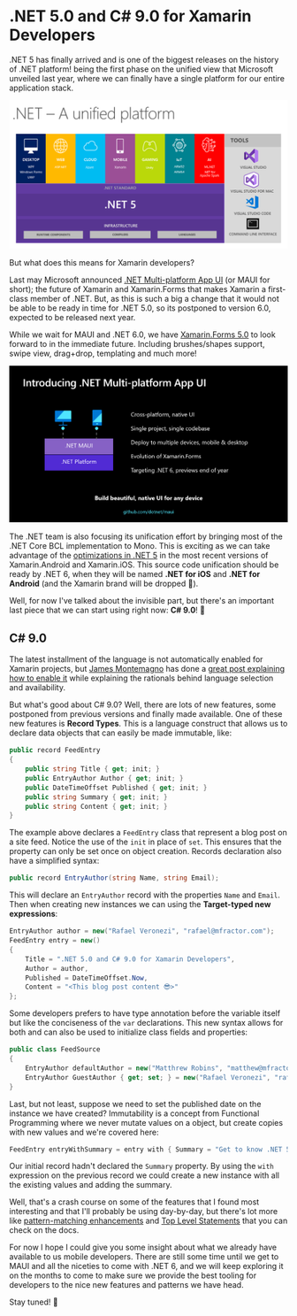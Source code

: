 # .NET 5.0 and C# 9.0 for Xamarin Developers

.NET 5 has finally arrived and is one of the biggest releases on the history of .NET platform! being the first phase on the unified view that Microsoft unveiled last year, where we can finally have a single platform for our entire application stack.

![](img/dotnet5_platform.png)

But what does this means for Xamarin developers?

Last may Microsoft announced [.NET Multi-platform App UI](https://devblogs.microsoft.com/dotnet/introducing-net-multi-platform-app-ui/) (or MAUI for short); the future of Xamarin and Xamarin.Forms that makes Xamarin a first-class member of .NET. But, as this is such a big a change that it would not be able to be ready in time for .NET 5.0, so its postponed to version 6.0, expected to be released next year.

While we wait for MAUI and .NET 6.0, we have [Xamarin.Forms 5.0](https://devblogs.microsoft.com/xamarin/xamarin-forms-5-preview/) to look forward to in the immediate future. Including brushes/shapes support, swipe view, drag+drop, templating and much more!

![](img/maui-01-overview.png)

The .NET team is also focusing its unification effort by bringing most of the .NET Core BCL implementation to Mono. This is exciting as we can take advantage of the [optimizations in  .NET 5](https://devblogs.microsoft.com/dotnet/performance-improvements-in-net-5/) in the most recent versions of Xamarin.Android and Xamarin.iOS. This source code unification should be ready by .NET 6, when they will be named **.NET for iOS** and **.NET for Android** (and the Xamarin brand will be dropped 😬).

Well, for now I've talked about the invisible part, but there's an important last piece that we can start using right now: **C# 9.0**! 🎉

## C# 9.0

The latest installment of the language is not automatically enabled for Xamarin projects, but [James Montemagno](https://montemagno.com/author/james-montemagno/) has done a [great post explaining how to enable it](https://montemagno.com/enabling-c-9-in-xamarin-net-standard-projects/?utm_campaign=Weekly%2BXamarin&utm_medium=email&utm_source=Weekly_Xamarin_286) while explaining the rationals behind language selection and availability.

But what's good about C# 9.0? Well, there are lots of new features, some postponed from previous versions and finally made available. One of these new features is **Record Types**. This is a language construct that allows us to declare data objects that can easily be made immutable, like:

```csharp
public record FeedEntry
{
    public string Title { get; init; }
    public EntryAuthor Author { get; init; }
    public DateTimeOffset Published { get; init; }
    public string Summary { get; init; }
    public string Content { get; init; }
}
```

The example above declares a `FeedEntry` class that represent a blog post on a site feed. Notice the use of the `init` in place of `set`. This ensures that the property can only be set once on object creation. Records declaration also have a simplified syntax:

```csharp
public record EntryAuthor(string Name, string Email);
```

This will declare an `EntryAuthor` record with the properties `Name` and `Email`. Then when creating new instances we can using the **Target-typed new expressions**:

```csharp
EntryAuthor author = new("Rafael Veronezi", "rafael@mfractor.com");
FeedEntry entry = new()
{
    Title = ".NET 5.0 and C# 9.0 for Xamarin Developers",
    Author = author,
    Published = DateTimeOffset.Now,
    Content = "<This blog post content 😎>"
};
```

Some developers prefers to have type annotation before the variable itself but like the conciseness of the `var` declarations. This new syntax allows for both and can also be used to initialize class fields and properties:

```csharp
public class FeedSource
{
    EntryAuthor defaultAuthor = new("Matthrew Robins", "matthew@mfractor.com");
    EntryAuthor GuestAuthor { get; set; } = new("Rafael Veronezi", "rafael@mfractor.com");
}
```

Last, but not least, suppose we need to set the published date on the instance we have created? Immutability is a concept from Functional Programming where we never mutate values on a object, but create copies with new values and we're covered here:

```csharp
FeedEntry entryWithSummary = entry with { Summary = "Get to know .NET 5.0 and C# 9.0 from Xamarin Developers PoV" };
```

Our initial record hadn't declared the `Summary` property. By using the `with` expression on the previous record we could create a new instance with all the existing values and adding the summary.

Well, that's a crash course on some of the features that I found most interesting and that I'll probably be using day-by-day, but there's lot more like [pattern-matching enhancements](https://docs.microsoft.com/en-us/dotnet/csharp/whats-new/csharp-9#pattern-matching-enhancements) and [Top Level Statements](https://docs.microsoft.com/en-us/dotnet/csharp/whats-new/csharp-9#top-level-statements) that you can check on the docs.

For now I hope I could give you some insight about what we already have available to us mobile developers. There are still some time until we get to MAUI and all the niceties to come with .NET 6, and we will keep exploring it on the months to come to make sure we provide the best tooling for developers to the nice new features and patterns we have head.

Stay tuned! 🙂

